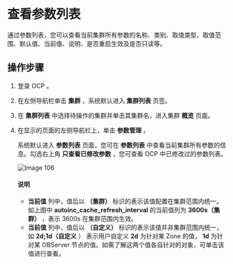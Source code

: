 查看参数列表
===========================

通过参数列表，您可以查看当前集群所有参数的名称、类别、取值类型、取值范围、默认值、当前值、说明、是否重启生效及是否只读等。

操作步骤
-------------------------

1. 登录 OCP 。

2. 在左侧导航栏单击 **集群** ，系统默认进入 **集群列表** 页签。

3. 在 **集群列表** 中选择待操作的集群并单击其集群名，进入集群 **概览** 页面。

4. 在显示的页面的左侧导航栏上，单击 **参数管理** 。

   系统默认进入 **参数列表** 页面，您可在 **参数列表** 中查看当前集群所有参数的信息。勾选右上角 **只查看已修改参数** ，您可查看 OCP 中已修改过的参数列表。

   ![Image 106](https://obbusiness-private.oss-cn-shanghai.aliyuncs.com/doc/img/ocp/401/%E5%8F%82%E6%95%B0%E5%88%97%E8%A1%A81.png)

   <main id="notice" type='explain'>
    <h4>说明</h4>
    <ul>
    <li><strong>当前值</strong> 列中，值后以 <strong>（集群）</strong> 标识的表示该值配置在集群范围内统一。如上图中 <strong>autoinc_cache_refresh_interval</strong> 的当前值列为 <strong>3600s（集群）</strong> ，表示 3600s 在集群范围内生效。</li>
    <li><strong>当前值</strong> 列中，值后以 <strong>（自定义）</strong> 标识的表示该值并非集群范围内统一，如 <strong>2d;1d（自定义</strong> ） 表示用户自定义 <strong>2d</strong> 为针对某 Zone 的值， <strong>1d</strong> 为针对某 OBServer 节点的值。如需了解这两个值各自针对的对象，可单击该值进行查看。</li>
    </ul>
   </main>
